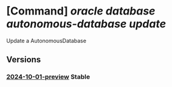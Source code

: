 # [Command] _oracle database autonomous-database update_

Update a AutonomousDatabase

## Versions

### [2024-10-01-preview](/Resources/mgmt-plane/L3N1YnNjcmlwdGlvbnMve30vcmVzb3VyY2Vncm91cHMve30vcHJvdmlkZXJzL29yYWNsZS5kYXRhYmFzZS9hdXRvbm9tb3VzZGF0YWJhc2VzL3t9/2024-10-01-preview.xml) **Stable**

<!-- mgmt-plane /subscriptions/{}/resourcegroups/{}/providers/oracle.database/autonomousdatabases/{} 2024-10-01-preview -->
